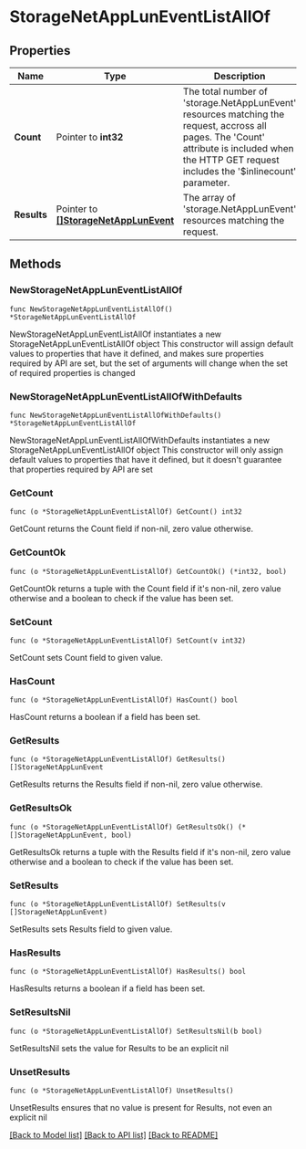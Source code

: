 # StorageNetAppLunEventListAllOf

## Properties

Name | Type | Description | Notes
------------ | ------------- | ------------- | -------------
**Count** | Pointer to **int32** | The total number of &#39;storage.NetAppLunEvent&#39; resources matching the request, accross all pages. The &#39;Count&#39; attribute is included when the HTTP GET request includes the &#39;$inlinecount&#39; parameter. | [optional] 
**Results** | Pointer to [**[]StorageNetAppLunEvent**](StorageNetAppLunEvent.md) | The array of &#39;storage.NetAppLunEvent&#39; resources matching the request. | [optional] 

## Methods

### NewStorageNetAppLunEventListAllOf

`func NewStorageNetAppLunEventListAllOf() *StorageNetAppLunEventListAllOf`

NewStorageNetAppLunEventListAllOf instantiates a new StorageNetAppLunEventListAllOf object
This constructor will assign default values to properties that have it defined,
and makes sure properties required by API are set, but the set of arguments
will change when the set of required properties is changed

### NewStorageNetAppLunEventListAllOfWithDefaults

`func NewStorageNetAppLunEventListAllOfWithDefaults() *StorageNetAppLunEventListAllOf`

NewStorageNetAppLunEventListAllOfWithDefaults instantiates a new StorageNetAppLunEventListAllOf object
This constructor will only assign default values to properties that have it defined,
but it doesn't guarantee that properties required by API are set

### GetCount

`func (o *StorageNetAppLunEventListAllOf) GetCount() int32`

GetCount returns the Count field if non-nil, zero value otherwise.

### GetCountOk

`func (o *StorageNetAppLunEventListAllOf) GetCountOk() (*int32, bool)`

GetCountOk returns a tuple with the Count field if it's non-nil, zero value otherwise
and a boolean to check if the value has been set.

### SetCount

`func (o *StorageNetAppLunEventListAllOf) SetCount(v int32)`

SetCount sets Count field to given value.

### HasCount

`func (o *StorageNetAppLunEventListAllOf) HasCount() bool`

HasCount returns a boolean if a field has been set.

### GetResults

`func (o *StorageNetAppLunEventListAllOf) GetResults() []StorageNetAppLunEvent`

GetResults returns the Results field if non-nil, zero value otherwise.

### GetResultsOk

`func (o *StorageNetAppLunEventListAllOf) GetResultsOk() (*[]StorageNetAppLunEvent, bool)`

GetResultsOk returns a tuple with the Results field if it's non-nil, zero value otherwise
and a boolean to check if the value has been set.

### SetResults

`func (o *StorageNetAppLunEventListAllOf) SetResults(v []StorageNetAppLunEvent)`

SetResults sets Results field to given value.

### HasResults

`func (o *StorageNetAppLunEventListAllOf) HasResults() bool`

HasResults returns a boolean if a field has been set.

### SetResultsNil

`func (o *StorageNetAppLunEventListAllOf) SetResultsNil(b bool)`

 SetResultsNil sets the value for Results to be an explicit nil

### UnsetResults
`func (o *StorageNetAppLunEventListAllOf) UnsetResults()`

UnsetResults ensures that no value is present for Results, not even an explicit nil

[[Back to Model list]](../README.md#documentation-for-models) [[Back to API list]](../README.md#documentation-for-api-endpoints) [[Back to README]](../README.md)


